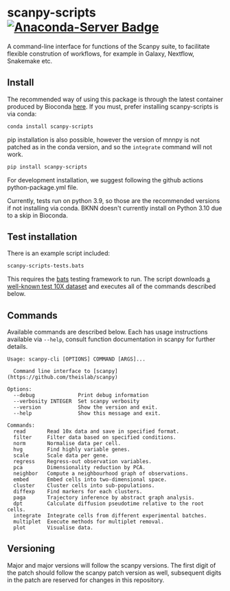# scanpy-scripts [![Anaconda-Server Badge](https://anaconda.org/bioconda/scanpy-scripts/badges/installer/conda.svg)](https://anaconda.org/bioconda/scanpy-scripts) 

A command-line interface for functions of the Scanpy suite, to facilitate flexible constrution of workflows, for example in Galaxy, Nextflow, Snakemake etc.

## Install

The recommended way of using this package is through the latest container produced by Bioconda [here](https://quay.io/repository/biocontainers/scanpy-scripts?tab=tags). If you must, prefer installing scanpy-scripts is via conda:

```bash
conda install scanpy-scripts
```

pip installation is also possible, however the version of mnnpy is not patched as in the conda version, and so the `integrate` command will not work.

```bash
pip install scanpy-scripts
```

For development installation, we suggest following the github actions python-package.yml file.

Currently, tests run on python 3.9, so those are the recommended versions if not installing via conda. BKNN doesn't currently install on Python 3.10 due to a skip in Bioconda.

## Test installation

There is an example script included:

```bash
scanpy-scripts-tests.bats
```

This requires the [bats](https://github.com/sstephenson/bats) testing framework to run. The script downloads [a well-known test 10X dataset]('https://s3-us-west-2.amazonaws.com/10x.files/samples/cell/pbmc3k/pbmc3k_filtered_gene_bc_matrices.tar.gz) and executes all of the commands described below.

## Commands

Available commands are described below. Each has usage instructions available via `--help`, consult function documentation in scanpy for further details.

```
Usage: scanpy-cli [OPTIONS] COMMAND [ARGS]...

  Command line interface to [scanpy](https://github.com/theislab/scanpy)

Options:
  --debug              Print debug information
  --verbosity INTEGER  Set scanpy verbosity
  --version            Show the version and exit.
  --help               Show this message and exit.

Commands:
  read       Read 10x data and save in specified format.
  filter     Filter data based on specified conditions.
  norm       Normalise data per cell.
  hvg        Find highly variable genes.
  scale      Scale data per gene.
  regress    Regress-out observation variables.
  pca        Dimensionality reduction by PCA.
  neighbor   Compute a neighbourhood graph of observations.
  embed      Embed cells into two-dimensional space.
  cluster    Cluster cells into sub-populations.
  diffexp    Find markers for each clusters.
  paga       Trajectory inference by abstract graph analysis.
  dpt        Calculate diffusion pseudotime relative to the root cells.
  integrate  Integrate cells from different experimental batches.
  multiplet  Execute methods for multiplet removal.
  plot       Visualise data.
  ```

  ## Versioning

  Major and major versions will follow the scanpy versions. The first digit of the patch should follow the scanpy patch version as well, subsequent digits in the patch are reserved for changes in this repository.
